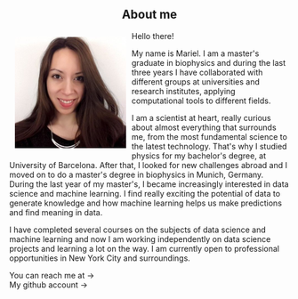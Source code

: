 <h2 align="center">About me</h2>	

<img align="left" width="200" src="images/me.png" hspace=10 vspace=10>

Hello there!

My name is Mariel. I am a master's graduate in biophysics and during the last three years I have collaborated with different groups at universities and research institutes, applying computational tools to different fields. 

I am a scientist at heart, really curious about almost everything that surrounds me, from the most fundamental science to the latest technology. That's why I studied physics for my bachelor's degree, at University of Barcelona. After that, I looked for new challenges abroad and I moved on to do a master's degree in biophysics in Munich, Germany. During the last year of my master's, I became increasingly interested in data science and machine learning. I find really exciting the potential of data to generate knowledge and how machine learning helps us make predictions and find meaning in data.

I have completed several courses on the subjects of data science and machine learning and now I am working independently on data science projects and learning a lot on the way. I am currently open to professional opportunities in New York City and surroundings.

You can reach me at &#8594; &emsp;<a href="mailto:mgarciahuiman@gmail.com" class="fa fa-google"></a> &emsp; <a href="https://www.linkedin.com/in/mgarciahuiman/" class="fa fa-linkedin"></a><br>
My github account &#8594; &emsp;<a href="https://github.com/marielgh" class="fa fa-github"></a>